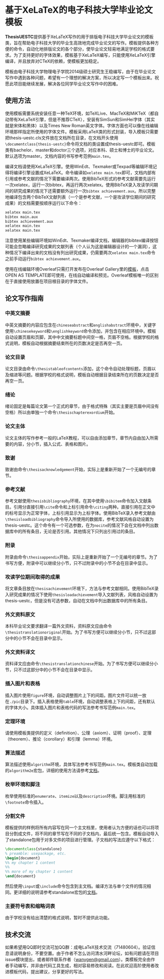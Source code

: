 # 基于XeLaTeX的电子科技大学毕业论文模板

**ThesisUESTC**提供基于XeLaTeX写作的用于排版电子科技大学毕业论文的模板类，旨在帮助电子科技大学的毕业生高效地完成毕业论文的写作。模板提供各种方便的命令，自动化地排版论文的各个部分，使毕业论文轻易地满足学校的格式要求。为了支持更好的字体效果，模板基于XeLaTeX编写，只能使用XeLaTeX引擎编译，并且放弃对CTeX的依赖，使模板更加稳定。

模板由电子科技大学物理电子学院2014级硕士研究生王稳编写，由于在毕业论文写作中遇到各种问题，希望有一个理想的解决方案，所以决定写一个模板出来。祝愿此项目能继续发展，解决各位同学毕业论文写作中的困难。

## 使用方法
使用模板需要系统安装任意一种TeX环境，如TeXLive、MacTeX和MiKTeX（都自动带有XeLaTeX引擎，但是不推荐CTeX），安装有SimSun和SimHei字体（其实就是宋体和黑体）以及Times New Roman英文字体。字体方面也可以像在线编辑环境那样指定所使用的字体文件。模板采用LaTeX类的形式封装，导入模板只需要把thesis-uestc.cls文件放在文档所在目录，在文档开头使用`\documentclass{thesis-uestc}`命令将文档的类设置成thesis-uestc即可。模板类有bachelor、master和doctor三个选项，对应本科、硕士和博士的毕业论文。默认选项为master。文档内容的书写参考范例`main.tex`。

编译文档请使用XeLaTeX引擎。使用WinEdt、Texmaker或Texpad等编辑环境记得将编译引擎设置成XeLaTeX。命令编译如`xelatex main.tex`即可，文档内部有引用或参考文献的情况下需要编译两次。使用BibTeX形式的参考文献需要先运行一次xelatex，运行一次bibtex，再运行两次xelatex。使用BibTeX录入攻读学问期间的研究成果的情况下还需要额外运行一次`bibtex achievement.aux`。所以完整地编译包含两个BibTeX文献列表（一个是参考文献，一个是攻读学位期间的研究成果）的文档需要按顺序运行以下命令：

```bash
xelatex main.tex
bibtex main.aux
bibtex achievement.aux
xelatex main.tex
xelatex main.tex
```

注意使用某些编辑环境如WinEdt、Texmaker编译文档，编辑器的bibtex编译按钮可能会忽略编译研究成果的文献列表（个人认为这是编辑器设计的一个漏洞），这种情况下编译出来的文档没有列出研究成果，仍需要两次`xelatex main.tex`命令之前手动运行`bibtex achievement.aux`。

使用在线编辑环境Overleaf只需打开发布在Overleaf Gallery里的[模板](https://www.overleaf.com/latex/templates/uestc-thesis-template/nwpkhtrtjhrg)，点击OPEN AS TEMPLATE即可使用，在线自动编译和预览。Overleaf模板唯一的区别在于直接使用放置在项目根目录的字体文件。

## 论文写作指南

### 中英文摘要

中英文摘要的内容应包含在`chineseabstract`和`englishabstract`环境中，关键字使用`\chinesekeyword`和`\englishkeyword`命令添加，并包含在相应环境中。模板自动设置页眉和页脚，其中中文摘要标题中间空一格，页眉不空格。根据学校的格式说明，模板自动根据摘要结束所在的页数决定是否再空一页。

### 论文目录

论文目录由命令`\thesistableofcontents`添加，这个命令自动处理标题，页眉以及缩进等问题。根据学校的格式说明，模板自动根据目录结束所在的页数决定是否再空一页。

### 绪论

绪论固定是每篇论文第一个正式的章节，由于格式特殊（其实主要是页眉中间没有空格）所以由单独一个命令`\thesischapterexordium`开始。

### 论文主体

论文主体的写作参考一般的LaTeX教程，可以自由添加章节，章节内自由加入所需要的内容，分小节，插入公式、表格和图片。

### 致谢

致谢由命令`\thesisacknowledgement`开始，实际上是重新开始了一个无编号的章节。

### 参考文献

参考文献使用`thesisbibliography`环境，在其中使用`\bibitem`命令加入文献条目。引用分直接引用`\cite`命令和上标引用命令`\citing`两种。直接引用在正文中的标号显示为正常字体，上标引用显示为上标字体。使用BibTeX录入参考文献由`\thesisloadbibliography`命令导入所使用的数据库，参考文献风格自动设置为thesis-uestc。这个命令有一个可选参数，在为`nocite`的情况下会在文档中列出数据库中的所有条目，无论是否引用。其他情况下只列出引用过的条目。

### 附录

附录由命令`\thesisappendix`开始，实际上是重新开始了一个无编号的章节。为了书写方便，附录中可以继续分小节，只不过附录中的小节不会在目录中显示。

### 攻读学位期间取得的成果

将文章条目放在`thesisachievement`环境下，方法与参考文献相同。使用BibTeX录入研究成果的情况下使用`thesisloadachievement`导入文献列表，风格自动设置为thesis-uestc，但是没有可选参数，自动在文档中列出数据库中的所有条目。

### 外文资料原文

本科毕业论文要求翻译一篇外文资料，资料原文应由命令`\thesistranslationoriginal`开始。为了书写方便可以继续分小节，只不过这部分中的小节不会在目录中显示。

### 外文资料译文

资料译文应由命令`\thesistranslationchinese`开始。为了书写方便可以继续分小节，只不过这部分中的小节不会在目录中显示。

### 插入图片和表格

插入图片使用`figure`环境，自动调整图片上下的间距。图片文件可以统一放在`./pic`目录下。插入表格使用`table`环境，自动调整表格上下的间距，还有默认的字体大小。具体插入图片和表格代码的写法参考书写范例`main.tex`。

### 定理环境

请使用模板类提供的定义（definition）、公理（axiom）、证明（proof）、定理（theorem）、推论（corollary）和引理（lemma）环境。

### 算法描述

算法描述使用`algorithm`环境，具体写法参考书写范例`main.tex`。模板类自动加载的`algorithm2e`宏包，详细的使用方法请参考[文档](http://mirrors.ustc.edu.cn/CTAN/macros/latex/contrib/algorithm2e/doc/algorithm2e.pdf)。

### 枚举环境和脚注

枚举使用标准的`enumerate`、`itemize`以及`description`环境。脚注用标准的`\footnote`命令插入。

### 分割文件

模板提供的样例将所有内容写在同一个主文档里，使用者认为方便的话也可以将项目分割成文件，将不同的章节写在不同的子文档内，最后统一包含。模板自动导入了standalone包用于对多文件的项目进行管理。子文档的写法应遵守以下格式：

```latex
\documentclass{standalone}
% preamble: usepackage, etc.
\begin{document}
%% my chapter 1 content
%%
%% more of my chapter 1 content
\end{document}
```

然后使用`\input`或`\include`命令包含到主文档。编译方法与单个文件的情况相同。更详细的说明请参考standalone宏包的[文档](https://mirrors.tuna.tsinghua.edu.cn/CTAN/macros/latex/contrib/standalone/standalone.pdf)。

### 主要符号表和缩略词表

由于学校没有给出清楚的格式说明，暂时不提供此功能。

## 技术交流

如果希望用QQ即时交流可加QQ群：成电LaTeX技术交流（71480604）。验证信息请说明身份，不要空置。由于作者不怎么访问清水河畔论坛，如有问题请在项目issue模块提出，或者邮件联系作者（wanygen@gmail.com）。类模板完全由作者手动编写，并非由代码工具生成，相对容易修改和阅读。在此欢迎高阶使用者改进模板代码，提出建议，分享更好的写法。